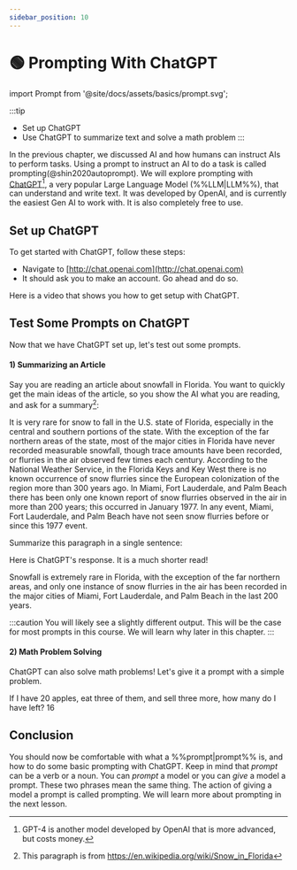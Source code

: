 ```yaml
---
sidebar_position: 10
---
```

# 🟢 Prompting With ChatGPT

import Prompt from '@site/docs/assets/basics/prompt.svg';

<div style={{textAlign: 'center'}}>
  <Prompt style={{width:"100%",height:"300px",verticalAlign:"top"}}/>
</div>

:::tip
- Set up ChatGPT
- Use ChatGPT to summarize text and solve a math problem
:::

In the previous chapter, we discussed AI and how humans can instruct AIs to perform tasks.
Using a prompt to instruct an AI to do a task is called prompting(@shin2020autoprompt). We will explore prompting with [ChatGPT](http://chat.openai.com)[^a], a very popular Large Language Model (%%LLM|LLM%%), that can understand and write text. It was developed by OpenAI, and is currently the easiest Gen AI to work with. It is also completely free to use.

## Set up ChatGPT

To get started with ChatGPT, follow these steps:

- Navigate to [http://chat.openai.com](http://chat.openai.com)
- It should ask you to make an account. Go ahead and do so.

Here is a video that shows you how to get setup with ChatGPT.

## Test Some Prompts on ChatGPT

Now that we have ChatGPT set up, let's test out some prompts.

#### 1) Summarizing an Article

Say you are reading an article about snowfall in Florida. You want to quickly get the main ideas of the article, so you show the AI what you are reading, and ask for a summary[^b]:

<AIInput>
It is very rare for snow to fall in the U.S. state of Florida, especially in the central and southern portions of the state. With the exception of the far northern areas of the state, most of the major cities in Florida have never recorded measurable snowfall, though trace amounts have been recorded, or flurries in the air observed few times each century. According to the National Weather Service, in the Florida Keys and Key West there is no known occurrence of snow flurries since the European colonization of the region more than 300 years ago. In Miami, Fort Lauderdale, and Palm Beach there has been only one known report of snow flurries observed in the air in more than 200 years; this occurred in January 1977. In any event, Miami, Fort Lauderdale, and Palm Beach have not seen snow flurries before or since this 1977 event.

Summarize this paragraph in a single sentence:
</AIInput>

Here is ChatGPT's response. It is a much shorter read!

<AIOutput>
Snowfall is extremely rare in Florida, with the exception of the far northern areas, and only one instance of snow flurries in the air has been recorded in the major cities of Miami, Fort Lauderdale, and Palm Beach in the last 200 years.
</AIOutput>

:::caution
You will likely see a slightly different output. This will be the case for most prompts in this course. We will learn why later in this chapter.
:::

#### 2) Math Problem Solving

ChatGPT can also solve math problems! Let's give it a prompt with a simple problem.


<AIInput>
If I have 20 apples, eat three of them, and sell three more, how many do I have left?
</AIInput>

<AIOutput>
16
</AIOutput>


## Conclusion

You should now be comfortable with what a %%prompt|prompt%% is, and how to do some basic prompting with ChatGPT.
Keep in mind that *prompt* can be a verb or a noun. You can *prompt* a model or you can *give* a model a prompt. These two phrases mean the same thing. The action of giving a model a prompt is called prompting. We will learn more about prompting in the next lesson.




[^a]: GPT-4 is another model developed by OpenAI that is more advanced, but costs money.
[^b]: This paragraph is from https://en.wikipedia.org/wiki/Snow_in_Florida
